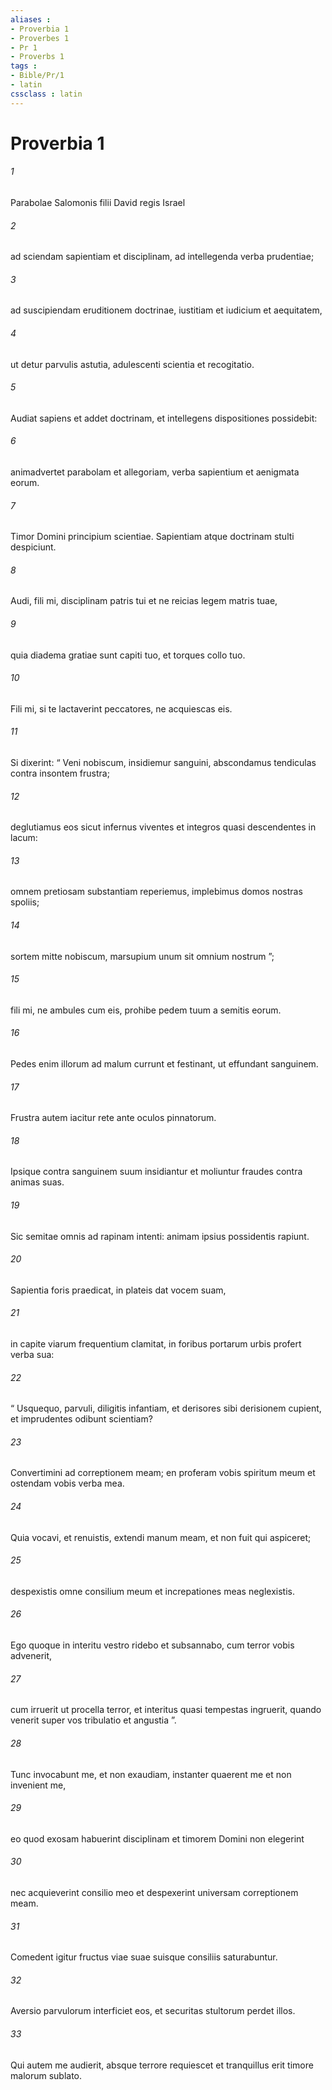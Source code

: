 ```yaml
---
aliases : 
- Proverbia 1
- Proverbes 1
- Pr 1
- Proverbs 1
tags : 
- Bible/Pr/1
- latin
cssclass : latin
---
```


# Proverbia 1

###### 1
Parabolae Salomonis filii David regis Israel
###### 2
ad sciendam sapientiam et disciplinam, ad intellegenda verba prudentiae;
###### 3
ad suscipiendam eruditionem doctrinae, iustitiam et iudicium et aequitatem,
###### 4
ut detur parvulis astutia, adulescenti scientia et recogitatio.
###### 5
Audiat sapiens et addet doctrinam, et intellegens dispositiones possidebit:
###### 6
animadvertet parabolam et allegoriam, verba sapientium et aenigmata eorum.
###### 7
Timor Domini principium scientiae. Sapientiam atque doctrinam stulti despiciunt.
###### 8
Audi, fili mi, disciplinam patris tui et ne reicias legem matris tuae,
###### 9
quia diadema gratiae sunt capiti tuo, et torques collo tuo.
###### 10
Fili mi, si te lactaverint peccatores, ne acquiescas eis.
###### 11
Si dixerint: “ Veni nobiscum, insidiemur sanguini, abscondamus tendiculas contra insontem frustra;
###### 12
deglutiamus eos sicut infernus viventes et integros quasi descendentes in lacum:
###### 13
omnem pretiosam substantiam reperiemus, implebimus domos nostras spoliis;
###### 14
sortem mitte nobiscum, marsupium unum sit omnium nostrum ”;
###### 15
fili mi, ne ambules cum eis, prohibe pedem tuum a semitis eorum.
###### 16
Pedes enim illorum ad malum currunt et festinant, ut effundant sanguinem.
###### 17
Frustra autem iacitur rete ante oculos pinnatorum.
###### 18
Ipsique contra sanguinem suum insidiantur et moliuntur fraudes contra animas suas.
###### 19
Sic semitae omnis ad rapinam intenti: animam ipsius possidentis rapiunt.
###### 20
Sapientia foris praedicat, in plateis dat vocem suam,
###### 21
in capite viarum frequentium clamitat, in foribus portarum urbis profert verba sua:
###### 22
“ Usquequo, parvuli, diligitis infantiam, et derisores sibi derisionem cupient, et imprudentes odibunt scientiam?
###### 23
Convertimini ad correptionem meam; en proferam vobis spiritum meum et ostendam vobis verba mea.
###### 24
Quia vocavi, et renuistis, extendi manum meam, et non fuit qui aspiceret;
###### 25
despexistis omne consilium meum et increpationes meas neglexistis.
###### 26
Ego quoque in interitu vestro ridebo et subsannabo, cum terror vobis advenerit,
###### 27
cum irruerit ut procella terror, et interitus quasi tempestas ingruerit, quando venerit super vos tribulatio et angustia ”.
###### 28
Tunc invocabunt me, et non exaudiam, instanter quaerent me et non invenient me,
###### 29
eo quod exosam habuerint disciplinam et timorem Domini non elegerint
###### 30
nec acquieverint consilio meo et despexerint universam correptionem meam.
###### 31
Comedent igitur fructus viae suae suisque consiliis saturabuntur.
###### 32
Aversio parvulorum interficiet eos, et securitas stultorum perdet illos.
###### 33
Qui autem me audierit, absque terrore requiescet et tranquillus erit timore malorum sublato.

